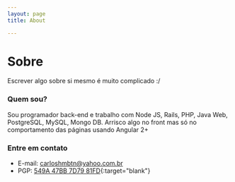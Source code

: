 ```yaml
---
layout: page 
title: About

---
```


# Sobre

Escrever algo sobre si mesmo é muito complicado :/

### Quem sou?

Sou programador back-end e trabalho com Node JS, Rails, PHP, Java Web, PostgreSQL, MySQL, Mongo DB. Arrisco algo no front mas só no comportamento das páginas usando Angular 2+

### Entre em contato

* E-mail: [carloshmbtn@yahoo.com.br](mailto:carloshmbtn@yahoo.com.br)
* PGP: [549A 47BB 7D79 81FD](https://carloshmbtn.github.io/carlos_0x7D7981FD_public.asc){:target="blank"}
